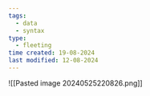 ```yaml
---
tags:
  - data
  - syntax
type:
  - fleeting
time created: 19-08-2024
last modified: 12-08-2024
---
```

![[Pasted image 20240525220826.png]]